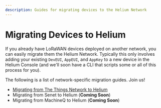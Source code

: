 ```yaml
---
description: Guides for migrating devices to the Helium Network
---
```


# Migrating Devices to Helium

If you already have LoRaWAN devices deployed on another network, you can easily migrate them the Helium Network. Typically this only involves adding your existing `DevEUI`, `AppEUI`, and `AppKey` to a new device in the Helium Console \(and we'll soon have a CLI that scripts some or all of this process for you\).

The following is a list of network-specific migration guides. Join us!

* [Migrating from The Things Network to Helium](device-migration-the-things-network.md)
* Migrating from Senet to Helium \(**Coming Soon**\)
* Migrating from MachineQ to Helium \(**Coming Soon**\)

